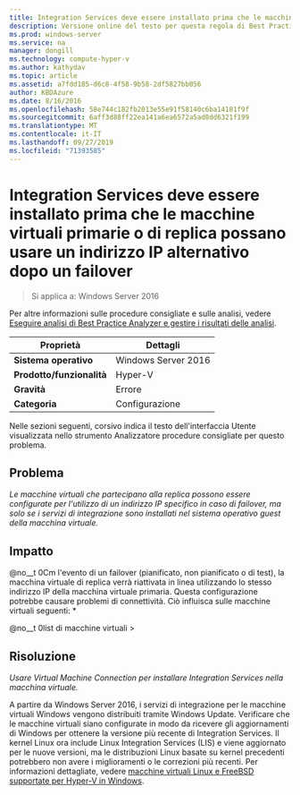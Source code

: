 ```yaml
---
title: Integration Services deve essere installato prima che le macchine virtuali primarie o di replica possano usare un indirizzo IP alternativo dopo un failover
description: Versione online del testo per questa regola di Best Practices Analyzer, con collegamenti ad altre informazioni.
ms.prod: windows-server
ms.service: na
manager: dongill
ms.technology: compute-hyper-v
ms.author: kathydav
ms.topic: article
ms.assetid: a7fdd185-d6c8-4f58-9b58-2df5827bb056
author: KBDAzure
ms.date: 8/16/2016
ms.openlocfilehash: 58e744c182fb2013e55e91f58140c6ba14181f9f
ms.sourcegitcommit: 6aff3d88ff22ea141a6ea6572a5ad8dd6321f199
ms.translationtype: MT
ms.contentlocale: it-IT
ms.lasthandoff: 09/27/2019
ms.locfileid: "71393585"
---
```

# <a name="integration-services-must-be-installed-before-primary-or-replica-virtual-machines-can-use-an-alternate-ip-address-after-a-failover"></a>Integration Services deve essere installato prima che le macchine virtuali primarie o di replica possano usare un indirizzo IP alternativo dopo un failover

>Si applica a: Windows Server 2016

Per altre informazioni sulle procedure consigliate e sulle analisi, vedere [Eseguire analisi di Best Practice Analyzer e gestire i risultati delle analisi](https://go.microsoft.com/fwlink/p/?LinkID=223177).  
  
|Proprietà|Dettagli|  
|-|-|  
|**Sistema operativo**|Windows Server 2016|  
|**Prodotto/funzionalità**|Hyper-V|  
|**Gravità**|Errore|  
|**Categoria**|Configurazione|  
  
Nelle sezioni seguenti, corsivo indica il testo dell'interfaccia Utente visualizzata nello strumento Analizzatore procedure consigliate per questo problema.  
  
## <a name="issue"></a>Problema  
*Le macchine virtuali che partecipano alla replica possono essere configurate per l'utilizzo di un indirizzo IP specifico in caso di failover, ma solo se i servizi di integrazione sono installati nel sistema operativo guest della macchina virtuale.*  
  
## <a name="impact"></a>Impatto  
@no__t 0Cm l'evento di un failover (pianificato, non pianificato o di test), la macchina virtuale di replica verrà riattivata in linea utilizzando lo stesso indirizzo IP della macchina virtuale primaria. Questa configurazione potrebbe causare problemi di connettività. Ciò influisca sulle macchine virtuali seguenti: *  
  
@no__t 0list di macchine virtuali >  
  
## <a name="resolution"></a>Risoluzione  
*Usare Virtual Machine Connection per installare Integration Services nella macchina virtuale.*  
  
A partire da Windows Server 2016, i servizi di integrazione per le macchine virtuali Windows vengono distribuiti tramite Windows Update. Verificare che le macchine virtuali siano configurate in modo da ricevere gli aggiornamenti di Windows per ottenere la versione più recente di Integration Services. Il kernel Linux ora include Linux Integration Services (LIS) e viene aggiornato per le nuove versioni, ma le distribuzioni Linux basate su kernel precedenti potrebbero non avere i miglioramenti o le correzioni più recenti. Per informazioni dettagliate, vedere [macchine virtuali Linux e FreeBSD supportate per Hyper-V in Windows](../Supported-Linux-and-FreeBSD-virtual-machines-for-Hyper-V-on-Windows.md).


